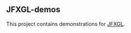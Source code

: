 
## JFXGL-demos

This project contains demonstrations for [JFXGL][jfxgl].

[jfxgl]: https://bitbucket.org/cuchaz/jfxgl
